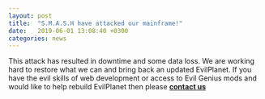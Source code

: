 ```yaml
---
layout: post
title:  "S.M.A.S.H have attacked our mainframe!"
date:   2019-06-01 13:08:40 +0300
categories: news
---
```

This attack has resulted in downtime and some data loss. We are working hard to restore what we can and bring back an updated EvilPlanet. If you have the evil skills of web development or access to Evil Genius mods and would like to help rebuild EvilPlanet then please <b><a href="mailto:webmaster@evilplanet.com" title="contact us">contact us</a>